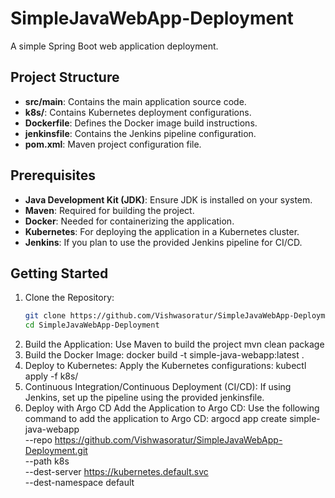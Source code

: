 # SimpleJavaWebApp-Deployment

A simple Spring Boot web application deployment.

## Project Structure

- **src/main**: Contains the main application source code.
- **k8s/**: Contains Kubernetes deployment configurations.
- **Dockerfile**: Defines the Docker image build instructions.
- **jenkinsfile**: Contains the Jenkins pipeline configuration.
- **pom.xml**: Maven project configuration file.

## Prerequisites

- **Java Development Kit (JDK)**: Ensure JDK is installed on your system.
- **Maven**: Required for building the project.
- **Docker**: Needed for containerizing the application.
- **Kubernetes**: For deploying the application in a Kubernetes cluster.
- **Jenkins**: If you plan to use the provided Jenkins pipeline for CI/CD.

## Getting Started

1. Clone the Repository:
   ```bash
   git clone https://github.com/Vishwasoratur/SimpleJavaWebApp-Deployment.git
   cd SimpleJavaWebApp-Deployment
2. Build the Application:
   Use Maven to build the project
   mvn clean package
3. Build the Docker Image:
   docker build -t simple-java-webapp:latest .
4. Deploy to Kubernetes: Apply the Kubernetes configurations:
   kubectl apply -f k8s/
5. Continuous Integration/Continuous Deployment (CI/CD): If using Jenkins, set up the pipeline using the provided jenkinsfile.
6.  Deploy with Argo CD
Add the Application to Argo CD: Use the following command to add the application to Argo CD:
    argocd app create simple-java-webapp \
  --repo https://github.com/Vishwasoratur/SimpleJavaWebApp-Deployment.git \
  --path k8s \
  --dest-server https://kubernetes.default.svc \
  --dest-namespace default
